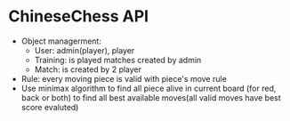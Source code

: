 # ChineseChess API

- Object managerment:
  + User: admin(player), player
  + Training: is played matches created by admin
  + Match: is created by 2 player
- Rule: every moving piece is valid with piece's move rule
- Use minimax algorithm to find all piece alive in current board (for red, back or both) to find all best available moves(all valid moves have best score evaluted)
